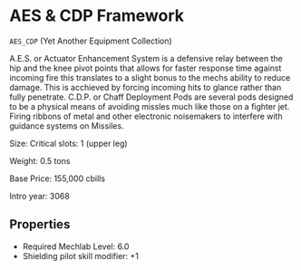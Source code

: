 # AES & CDP Framework

`AES_CDP` (Yet Another Equipment Collection)

A.E.S. or Actuator Enhancement System is a defensive relay between the hip and the knee pivot points that allows for faster response time against incoming fire this translates to a slight bonus to the mechs ability to reduce damage. This is acchieved by forcing incoming hits to glance rather than fully penetrate.
C.D.P. or Chaff Deployment Pods are several pods designed to be a physical means of avoiding missles much like those on a fighter jet. Firing ribbons of metal and other electronic noisemakers to interfere with guidance systems on Missiles.

Size: Critical slots: 1 (upper leg)

Weight: 0.5 tons

Base Price: 155,000 cbills

Intro year: 3068

## Properties
* Required Mechlab Level: 6.0 
* Shielding pilot skill modifier: +1 

